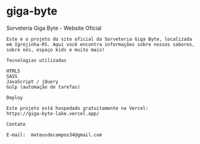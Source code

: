 # giga-byte
Sorveteria Giga Byte - Website Oficial

    Este é o projeto do site oficial da Sorveteria Giga Byte, localizada em Igrejinha-RS. Aqui você encontra informações sobre nossos sabores, sobre nós, espaço kids e muito mais!

    Tecnologias utilizadas

    HTML5
    SASS
    JavaScript / jQuery
    Gulp (automação de tarefas)

    Deploy

    Este projeto está hospedado gratuitamente na Vercel:
    https://giga-byte-lake.vercel.app/

    Contato

    E-mail:  mateusdecampos34@gmail.com